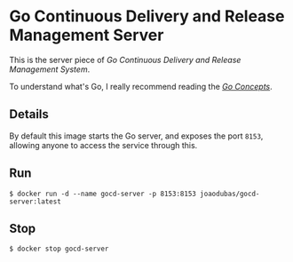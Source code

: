 # Go Continuous Delivery and Release Management Server

This is the server piece of *Go Continuous Delivery and Release Management
System*.

To understand what's Go, I really recommend reading the [*Go
Concepts*][go-concepts].

## Details

By default this image starts the Go server, and exposes the port `8153`,
allowing anyone to access the service through this.

## Run

```shell
$ docker run -d --name gocd-server -p 8153:8153 joaodubas/gocd-server:latest
```

## Stop

```shell
$ docker stop gocd-server
```

[go-concepts]: http://www.thoughtworks.com/products/docs/go/current/help/concepts_in_go.html
